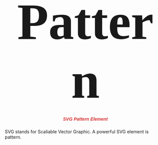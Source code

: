 <h1 style="font-family: 'Sirin Stencil', cursive; font-size: 10rem; text-align: center; margin: 0;">
    Pattern
</h1>
<h5 style="font-family: 'Ropa Sans', sans-serif; text-align: center; color: #d63031">
    SVG Pattern Element
</h5>
<p>
    SVG stands for Scaliable Vector Graphic. A powerful SVG element is pattern.
</p>
